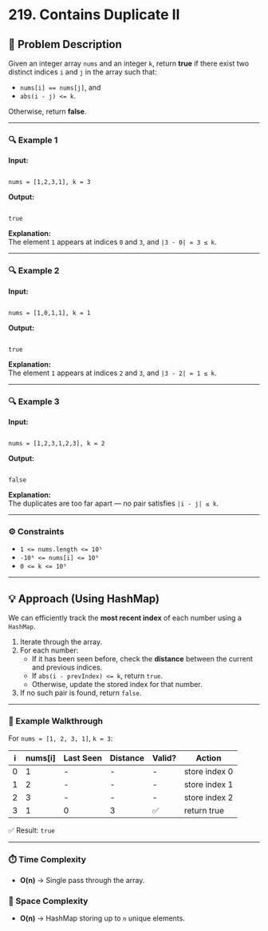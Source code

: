 # 219. Contains Duplicate II

## 🧩 Problem Description

Given an integer array `nums` and an integer `k`, return **true** if there exist two distinct indices `i` and `j` in the array such that:

- `nums[i] == nums[j]`, and
- `abs(i - j) <= k`.

Otherwise, return **false**.

---

### 🔍 Example 1

**Input:**

```

nums = [1,2,3,1], k = 3

```

**Output:**

```

true

```

**Explanation:**  
The element `1` appears at indices `0` and `3`, and `|3 - 0| = 3 ≤ k`.

---

### 🔍 Example 2

**Input:**

```

nums = [1,0,1,1], k = 1

```

**Output:**

```

true

```

**Explanation:**  
The element `1` appears at indices `2` and `3`, and `|3 - 2| = 1 ≤ k`.

---

### 🔍 Example 3

**Input:**

```

nums = [1,2,3,1,2,3], k = 2

```

**Output:**

```

false

```

**Explanation:**  
The duplicates are too far apart — no pair satisfies `|i - j| ≤ k`.

---

### ⚙️ Constraints

- `1 <= nums.length <= 10⁵`
- `-10⁹ <= nums[i] <= 10⁹`
- `0 <= k <= 10⁵`

---

## 💡 Approach (Using HashMap)

We can efficiently track the **most recent index** of each number using a `HashMap`.

1. Iterate through the array.
2. For each number:
   - If it has been seen before, check the **distance** between the current and previous indices.
   - If `abs(i - prevIndex) <= k`, return `true`.
   - Otherwise, update the stored index for that number.
3. If no such pair is found, return `false`.

---

### 🧠 Example Walkthrough

For `nums = [1, 2, 3, 1]`, `k = 3`:

| i   | nums[i] | Last Seen | Distance | Valid? | Action        |
| --- | ------- | --------- | -------- | ------ | ------------- |
| 0   | 1       | -         | -        | -      | store index 0 |
| 1   | 2       | -         | -        | -      | store index 1 |
| 2   | 3       | -         | -        | -      | store index 2 |
| 3   | 1       | 0         | 3        | ✅     | return true   |

✅ Result: `true`

---

### ⏱️ Time Complexity

- **O(n)** → Single pass through the array.

### 💾 Space Complexity

- **O(n)** → HashMap storing up to `n` unique elements.
